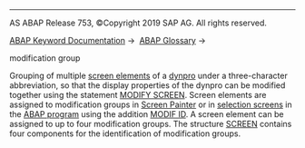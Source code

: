   

* * *

AS ABAP Release 753, ©Copyright 2019 SAP AG. All rights reserved.

[ABAP Keyword Documentation](javascript:call_link\('abenabap.htm'\)) →  [ABAP Glossary](javascript:call_link\('abenabap_glossary.htm'\)) → 

modification group

Grouping of multiple [screen elements](javascript:call_link\('abenscreen_element_glosry.htm'\) "Glossary Entry") of a [dynpro](javascript:call_link\('abendynpro_glosry.htm'\) "Glossary Entry") under a three-character abbreviation, so that the display properties of the dynpro can be modified together using the statement [MODIFY SCREEN](javascript:call_link\('abapmodify_screen.htm'\)). Screen elements are assigned to modification groups in [Screen Painter](javascript:call_link\('abenscreen_painter_glosry.htm'\) "Glossary Entry") or in [selection screens](javascript:call_link\('abenselection_screen_glosry.htm'\) "Glossary Entry") in the [ABAP program](javascript:call_link\('abenabap_program_glosry.htm'\) "Glossary Entry") using the addition [MODIF ID](javascript:call_link\('abapselection-screen_modif_id.htm'\)). A screen element can be assigned to up to four modification groups. The structure [SCREEN](javascript:call_link\('abenscreen.htm'\)) contains four components for the identification of modification groups.